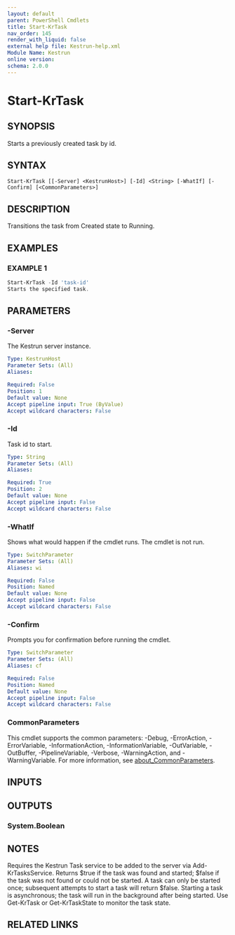 ```yaml
---
layout: default
parent: PowerShell Cmdlets
title: Start-KrTask
nav_order: 145
render_with_liquid: false
external help file: Kestrun-help.xml
Module Name: Kestrun
online version:
schema: 2.0.0
---
```


# Start-KrTask

## SYNOPSIS
Starts a previously created task by id.

## SYNTAX

```
Start-KrTask [[-Server] <KestrunHost>] [-Id] <String> [-WhatIf] [-Confirm] [<CommonParameters>]
```

## DESCRIPTION
Transitions the task from Created state to Running.

## EXAMPLES

### EXAMPLE 1
```powershell
Start-KrTask -Id 'task-id'
Starts the specified task.
```

## PARAMETERS

### -Server
The Kestrun server instance.

```yaml
Type: KestrunHost
Parameter Sets: (All)
Aliases:

Required: False
Position: 1
Default value: None
Accept pipeline input: True (ByValue)
Accept wildcard characters: False
```

### -Id
Task id to start.

```yaml
Type: String
Parameter Sets: (All)
Aliases:

Required: True
Position: 2
Default value: None
Accept pipeline input: False
Accept wildcard characters: False
```

### -WhatIf
Shows what would happen if the cmdlet runs.
The cmdlet is not run.

```yaml
Type: SwitchParameter
Parameter Sets: (All)
Aliases: wi

Required: False
Position: Named
Default value: None
Accept pipeline input: False
Accept wildcard characters: False
```

### -Confirm
Prompts you for confirmation before running the cmdlet.

```yaml
Type: SwitchParameter
Parameter Sets: (All)
Aliases: cf

Required: False
Position: Named
Default value: None
Accept pipeline input: False
Accept wildcard characters: False
```

### CommonParameters
This cmdlet supports the common parameters: -Debug, -ErrorAction, -ErrorVariable, -InformationAction, -InformationVariable, -OutVariable, -OutBuffer, -PipelineVariable, -Verbose, -WarningAction, and -WarningVariable. For more information, see [about_CommonParameters](http://go.microsoft.com/fwlink/?LinkID=113216).

## INPUTS

## OUTPUTS

### System.Boolean
## NOTES
Requires the Kestrun Task service to be added to the server via Add-KrTasksService.
Returns $true if the task was found and started; $false if the task was not found or could not be started.
A task can only be started once; subsequent attempts to start a task will return $false.
Starting a task is asynchronous; the task will run in the background after being started.
Use Get-KrTask or Get-KrTaskState to monitor the task state.

## RELATED LINKS
